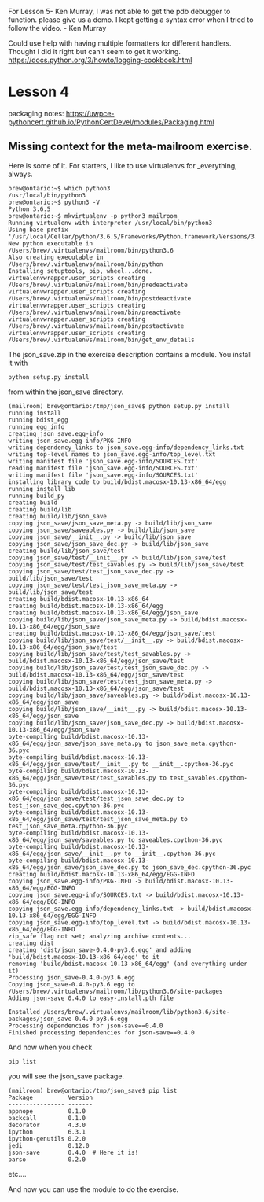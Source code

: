 For Lesson 5- Ken Murray, I was not able to get the pdb debugger to function. please give us a demo.
I kept getting a syntax error when I tried to follow the video. - Ken Murray

Could use help with having multiple formatters for different handlers. Thought I did it right but can't seem to get it working. 
  https://docs.python.org/3/howto/logging-cookbook.html


Lesson 4
========
packaging notes: https://uwpce-pythoncert.github.io/PythonCertDevel/modules/Packaging.html


Missing context for the meta-mailroom exercise.  
-----------------------------------------------

Here is some of it.  For starters, I like to use virtualenvs for _everything, always.

```
brew@ontario:~$ which python3
/usr/local/bin/python3
brew@ontario:~$ python3 -V
Python 3.6.5
brew@ontario:~$ mkvirtualenv -p python3 mailroom
Running virtualenv with interpreter /usr/local/bin/python3
Using base prefix '/usr/local/Cellar/python/3.6.5/Frameworks/Python.framework/Versions/3.6'
New python executable in /Users/brew/.virtualenvs/mailroom/bin/python3.6
Also creating executable in /Users/brew/.virtualenvs/mailroom/bin/python
Installing setuptools, pip, wheel...done.
virtualenvwrapper.user_scripts creating /Users/brew/.virtualenvs/mailroom/bin/predeactivate
virtualenvwrapper.user_scripts creating /Users/brew/.virtualenvs/mailroom/bin/postdeactivate
virtualenvwrapper.user_scripts creating /Users/brew/.virtualenvs/mailroom/bin/preactivate
virtualenvwrapper.user_scripts creating /Users/brew/.virtualenvs/mailroom/bin/postactivate
virtualenvwrapper.user_scripts creating /Users/brew/.virtualenvs/mailroom/bin/get_env_details
```
The json_save.zip in the exercise description contains a module. You install it with
```
python setup.py install
```
from within the json_save directory. 

```
(mailroom) brew@ontario:/tmp/json_save$ python setup.py install
running install
running bdist_egg
running egg_info
creating json_save.egg-info
writing json_save.egg-info/PKG-INFO
writing dependency_links to json_save.egg-info/dependency_links.txt
writing top-level names to json_save.egg-info/top_level.txt
writing manifest file 'json_save.egg-info/SOURCES.txt'
reading manifest file 'json_save.egg-info/SOURCES.txt'
writing manifest file 'json_save.egg-info/SOURCES.txt'
installing library code to build/bdist.macosx-10.13-x86_64/egg
running install_lib
running build_py
creating build
creating build/lib
creating build/lib/json_save
copying json_save/json_save_meta.py -> build/lib/json_save
copying json_save/saveables.py -> build/lib/json_save
copying json_save/__init__.py -> build/lib/json_save
copying json_save/json_save_dec.py -> build/lib/json_save
creating build/lib/json_save/test
copying json_save/test/__init__.py -> build/lib/json_save/test
copying json_save/test/test_savables.py -> build/lib/json_save/test
copying json_save/test/test_json_save_dec.py -> build/lib/json_save/test
copying json_save/test/test_json_save_meta.py -> build/lib/json_save/test
creating build/bdist.macosx-10.13-x86_64
creating build/bdist.macosx-10.13-x86_64/egg
creating build/bdist.macosx-10.13-x86_64/egg/json_save
copying build/lib/json_save/json_save_meta.py -> build/bdist.macosx-10.13-x86_64/egg/json_save
creating build/bdist.macosx-10.13-x86_64/egg/json_save/test
copying build/lib/json_save/test/__init__.py -> build/bdist.macosx-10.13-x86_64/egg/json_save/test
copying build/lib/json_save/test/test_savables.py -> build/bdist.macosx-10.13-x86_64/egg/json_save/test
copying build/lib/json_save/test/test_json_save_dec.py -> build/bdist.macosx-10.13-x86_64/egg/json_save/test
copying build/lib/json_save/test/test_json_save_meta.py -> build/bdist.macosx-10.13-x86_64/egg/json_save/test
copying build/lib/json_save/saveables.py -> build/bdist.macosx-10.13-x86_64/egg/json_save
copying build/lib/json_save/__init__.py -> build/bdist.macosx-10.13-x86_64/egg/json_save
copying build/lib/json_save/json_save_dec.py -> build/bdist.macosx-10.13-x86_64/egg/json_save
byte-compiling build/bdist.macosx-10.13-x86_64/egg/json_save/json_save_meta.py to json_save_meta.cpython-36.pyc
byte-compiling build/bdist.macosx-10.13-x86_64/egg/json_save/test/__init__.py to __init__.cpython-36.pyc
byte-compiling build/bdist.macosx-10.13-x86_64/egg/json_save/test/test_savables.py to test_savables.cpython-36.pyc
byte-compiling build/bdist.macosx-10.13-x86_64/egg/json_save/test/test_json_save_dec.py to test_json_save_dec.cpython-36.pyc
byte-compiling build/bdist.macosx-10.13-x86_64/egg/json_save/test/test_json_save_meta.py to test_json_save_meta.cpython-36.pyc
byte-compiling build/bdist.macosx-10.13-x86_64/egg/json_save/saveables.py to saveables.cpython-36.pyc
byte-compiling build/bdist.macosx-10.13-x86_64/egg/json_save/__init__.py to __init__.cpython-36.pyc
byte-compiling build/bdist.macosx-10.13-x86_64/egg/json_save/json_save_dec.py to json_save_dec.cpython-36.pyc
creating build/bdist.macosx-10.13-x86_64/egg/EGG-INFO
copying json_save.egg-info/PKG-INFO -> build/bdist.macosx-10.13-x86_64/egg/EGG-INFO
copying json_save.egg-info/SOURCES.txt -> build/bdist.macosx-10.13-x86_64/egg/EGG-INFO
copying json_save.egg-info/dependency_links.txt -> build/bdist.macosx-10.13-x86_64/egg/EGG-INFO
copying json_save.egg-info/top_level.txt -> build/bdist.macosx-10.13-x86_64/egg/EGG-INFO
zip_safe flag not set; analyzing archive contents...
creating dist
creating 'dist/json_save-0.4.0-py3.6.egg' and adding 'build/bdist.macosx-10.13-x86_64/egg' to it
removing 'build/bdist.macosx-10.13-x86_64/egg' (and everything under it)
Processing json_save-0.4.0-py3.6.egg
Copying json_save-0.4.0-py3.6.egg to /Users/brew/.virtualenvs/mailroom/lib/python3.6/site-packages
Adding json-save 0.4.0 to easy-install.pth file

Installed /Users/brew/.virtualenvs/mailroom/lib/python3.6/site-packages/json_save-0.4.0-py3.6.egg
Processing dependencies for json-save==0.4.0
Finished processing dependencies for json-save==0.4.0
```

And now when you check
```
pip list
```

you will see the json_save package. 

```
(mailroom) brew@ontario:/tmp/json_save$ pip list
Package          Version
---------------- -------
appnope          0.1.0
backcall         0.1.0
decorator        4.3.0
ipython          6.3.1
ipython-genutils 0.2.0
jedi             0.12.0
json-save        0.4.0  # Here it is!
parso            0.2.0
```
etc....

And now you can use the module to do the exercise.
